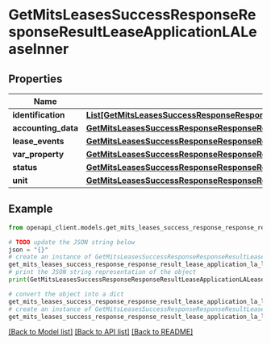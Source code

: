 # GetMitsLeasesSuccessResponseResponseResultLeaseApplicationLALeaseInner


## Properties

Name | Type | Description | Notes
------------ | ------------- | ------------- | -------------
**identification** | [**List[GetMitsLeasesSuccessResponseResponseResultLeaseApplicationLALeaseInnerIdentificationInner]**](GetMitsLeasesSuccessResponseResponseResultLeaseApplicationLALeaseInnerIdentificationInner.md) |  | 
**accounting_data** | [**GetMitsLeasesSuccessResponseResponseResultLeaseApplicationLALeaseInnerAccountingData**](GetMitsLeasesSuccessResponseResponseResultLeaseApplicationLALeaseInnerAccountingData.md) |  | 
**lease_events** | [**GetMitsLeasesSuccessResponseResponseResultLeaseApplicationLALeaseInnerLeaseEvents**](GetMitsLeasesSuccessResponseResponseResultLeaseApplicationLALeaseInnerLeaseEvents.md) |  | 
**var_property** | [**GetMitsLeasesSuccessResponseResponseResultLeaseApplicationLALeaseInnerProperty**](GetMitsLeasesSuccessResponseResponseResultLeaseApplicationLALeaseInnerProperty.md) |  | 
**status** | [**GetMitsLeasesSuccessResponseResponseResultLeaseApplicationLALeaseInnerStatus**](GetMitsLeasesSuccessResponseResponseResultLeaseApplicationLALeaseInnerStatus.md) |  | 
**unit** | [**GetMitsLeasesSuccessResponseResponseResultLeaseApplicationLALeaseInnerUnit**](GetMitsLeasesSuccessResponseResponseResultLeaseApplicationLALeaseInnerUnit.md) |  | 

## Example

```python
from openapi_client.models.get_mits_leases_success_response_response_result_lease_application_la_lease_inner import GetMitsLeasesSuccessResponseResponseResultLeaseApplicationLALeaseInner

# TODO update the JSON string below
json = "{}"
# create an instance of GetMitsLeasesSuccessResponseResponseResultLeaseApplicationLALeaseInner from a JSON string
get_mits_leases_success_response_response_result_lease_application_la_lease_inner_instance = GetMitsLeasesSuccessResponseResponseResultLeaseApplicationLALeaseInner.from_json(json)
# print the JSON string representation of the object
print(GetMitsLeasesSuccessResponseResponseResultLeaseApplicationLALeaseInner.to_json())

# convert the object into a dict
get_mits_leases_success_response_response_result_lease_application_la_lease_inner_dict = get_mits_leases_success_response_response_result_lease_application_la_lease_inner_instance.to_dict()
# create an instance of GetMitsLeasesSuccessResponseResponseResultLeaseApplicationLALeaseInner from a dict
get_mits_leases_success_response_response_result_lease_application_la_lease_inner_from_dict = GetMitsLeasesSuccessResponseResponseResultLeaseApplicationLALeaseInner.from_dict(get_mits_leases_success_response_response_result_lease_application_la_lease_inner_dict)
```
[[Back to Model list]](../README.md#documentation-for-models) [[Back to API list]](../README.md#documentation-for-api-endpoints) [[Back to README]](../README.md)



